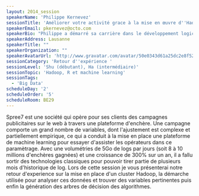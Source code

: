 ```yaml
---
layout: 2014_session
speakerName: 'Philippe Kernevez'
sessionTitle: 'Améliorer votre activité grace à la mise en œuvre d''Hadoop et R. Retour d''experience d''un projet d''optimisation de campagnes publicitaires'
speakerEmail: pkernevez@octo.com
speakerBio: "Philippe a démarré sa carrière dans le développement logiciel en 1995 sur des technologies clients/serveurs (L4G Natstar, forté) avant de prendre un virage (radical) vers Java en 1998 puis de s'orienter vers le conseil en architecture chez OCTO Technology.\nPhilippe a eu l'occasion de participer à un large spectre de projets, d'équipes et de contextes. \nIl participe à plusieurs projets Open Source (Maven, JMonitoring), il est membre de l'OSSGTP ( http://www.ossgtp.org/ ) et aime découvrir de nouveaux langages et paradigmes.\n"
speakerAddress: Lausanne
speakerTitle: ""
speakerOrganization: ""
speakerAvatarUrl: 'http://www.gravatar.com/avatar/50e0343d61a25dc2e8f524cc91350fd8?size=200&default=mm'
sessionCategory: 'Retour d''expérience '
sessionLevel: 'Shu (débutant), Ha (intermédiaire)'
sessionTopic: 'Hadoop, R et machine learning'
sessionTags:
  - 'Big Data'
scheduleDay: '2'
scheduleOrder: '5'
scheduleRoom: BE29
---
```


Spree7 est une société qui opère pour ses clients des campagnes publicitaires sur le web à travers une plateforme d'enchère. Une campagne comporte un grand nombre de variables, dont l'ajustement est complexe et partiellement empirique, ce qui a conduit à la mise en place une plateforme de machine learning pour essayer d'assister les opérateurs dans ce paramètrage.
Avec une volumétries de 5Go de logs par jours (soit 8 à 10 millions d'enchères gagnées) et une croissance de 300% sur un an, il a fallu sortir des technologies classiques pour pouvoir tirer partie de plusieurs mois d'historique de log.
Lors de cette session je vous présenterai notre retour d'experience sur la mise en place d'un cluster Hadoop, la démarche utilisée pour analyser ces données et trouver des variables pertinentes puis enfin la génération des arbres de décision des algorithmes.
